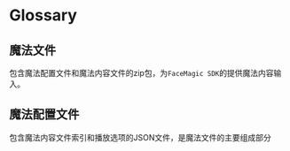 # Glossary

## 魔法文件

包含魔法配置文件和魔法内容文件的zip包，为`FaceMagic SDK`的提供魔法内容输入。

## 魔法配置文件

包含魔法内容文件索引和播放选项的JSON文件，是魔法文件的主要组成部分